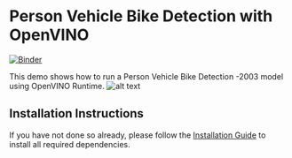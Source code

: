 # Person Vehicle Bike Detection with OpenVINO

[![Binder](https://mybinder.org/badge_logo.svg)](https://mybinder.org/v2/gh/faseeh007/openvino_notebooks/blob/main/notebooks/215-person-vehicle-bike-detection/215-person-vehicle-bike-detection.ipynb/main?)


This demo shows how to run a Person Vehicle Bike Detection -2003 model using OpenVINO Runtime. 
![alt text](https://github.com/[faseeh007]/[openvino_notebooks]/blob/[main]/person-vehicle-bike-detection-2003.png?raw=true)
  
## Installation Instructions

If you have not done so already, please follow the [Installation Guide](../../README.md) to install all required dependencies.
